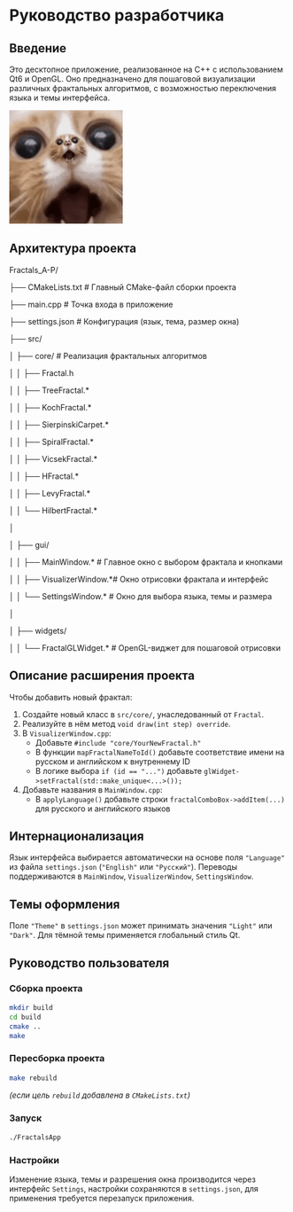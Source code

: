

# Руководство разработчика

## Введение

Это десктопное приложение, реализованное на C++ с использованием Qt6 и OpenGL. Оно предназначено для пошаговой визуализации различных фрактальных алгоритмов, с возможностью переключения языка и темы интерфейса.

![img](sticker.gif)

## Архитектура проекта

Fractals_A-P/

├── CMakeLists.txt             # Главный CMake-файл сборки проекта

├── main.cpp                   # Точка входа в приложение

├── settings.json              # Конфигурация (язык, тема, размер окна)

├── src/

│   ├── core/                  # Реализация фрактальных алгоритмов

│   │   ├── Fractal.h

│   │   ├── TreeFractal.*

│   │   ├── KochFractal.*

│   │   ├── SierpinskiCarpet.*

│   │   ├── SpiralFractal.*

│   │   ├── VicsekFractal.*

│   │   ├── HFractal.*

│   │   ├── LevyFractal.*

│   │   └── HilbertFractal.*

│

│   ├── gui/

│   │   ├── MainWindow.*       # Главное окно с выбором фрактала и кнопками

│   │   ├── VisualizerWindow.*# Окно отрисовки фрактала и интерфейс

│   │   └── SettingsWindow.*  # Окно для выбора языка, темы и размера

│

│   ├── widgets/

│   │   └── FractalGLWidget.* # OpenGL-виджет для пошаговой отрисовки

## Описание расширения проекта

Чтобы добавить новый фрактал:

1. Создайте новый класс в `src/core/`, унаследованный от `Fractal`.
2. Реализуйте в нём метод `void draw(int step) override`.
3. В `VisualizerWindow.cpp`:
   - Добавьте `#include "core/YourNewFractal.h"`
   - В функции `mapFractalNameToId()` добавьте соответствие имени на русском и английском к внутреннему ID
   - В логике выбора `if (id == "...")` добавьте `glWidget->setFractal(std::make_unique<...>());`
4. Добавьте названия в `MainWindow.cpp`:
   - В `applyLanguage()` добавьте строки `fractalComboBox->addItem(...)` для русского и английского языков

## Интернационализация

Язык интерфейса выбирается автоматически на основе поля `"Language"` из файла `settings.json` (`"English"` или `"Русский"`). Переводы поддерживаются в `MainWindow`, `VisualizerWindow`, `SettingsWindow`.

## Темы оформления

Поле `"Theme"` в `settings.json` может принимать значения `"Light"` или `"Dark"`. Для тёмной темы применяется глобальный стиль Qt.

## Руководство пользователя

### Сборка проекта

```bash
mkdir build
cd build
cmake ..
make
```


### Пересборка проекта

```bash
make rebuild
```

*(если цель `rebuild` добавлена в `CMakeLists.txt`)*

### Запуск

```bash
./FractalsApp
```

### Настройки

Изменение языка, темы и разрешения окна производится через интерфейс `Settings`, настройки сохраняются в `settings.json`, для применения требуется перезапуск приложения.

```

```
